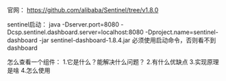 官网：
https://github.com/alibaba/Sentinel/tree/v1.8.0

sentinel启动：
java -Dserver.port=8080 -Dcsp.sentinel.dashboard.server=localhost:8080 -Dproject.name=sentinel-dashboard -jar sentinel-dashboard-1.8.4.jar
必须使用启动命令，否则看不到dashboard

怎么查看一个组件：
1.它是什么？能解决什么问题？
2.有什么优缺点
3.实现原理是啥
4.怎么使用



 